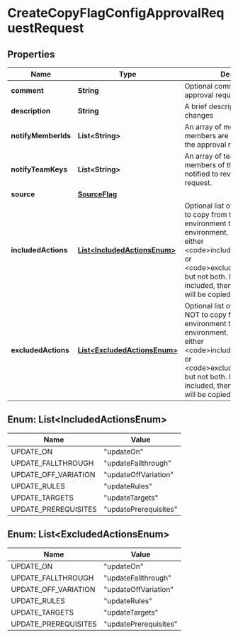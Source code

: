 

# CreateCopyFlagConfigApprovalRequestRequest


## Properties

| Name | Type | Description | Notes |
|------------ | ------------- | ------------- | -------------|
|**comment** | **String** | Optional comment describing the approval request |  [optional] |
|**description** | **String** | A brief description of your changes |  |
|**notifyMemberIds** | **List&lt;String&gt;** | An array of member IDs. These members are notified to review the approval request. |  [optional] |
|**notifyTeamKeys** | **List&lt;String&gt;** | An array of team keys. The members of these teams are notified to review the approval request. |  [optional] |
|**source** | [**SourceFlag**](SourceFlag.md) |  |  |
|**includedActions** | [**List&lt;IncludedActionsEnum&gt;**](#List&lt;IncludedActionsEnum&gt;) | Optional list of the flag changes to copy from the source environment to the target environment. You may include either &lt;code&gt;includedActions&lt;/code&gt; or &lt;code&gt;excludedActions&lt;/code&gt;, but not both. If neither are included, then all flag changes will be copied. |  [optional] |
|**excludedActions** | [**List&lt;ExcludedActionsEnum&gt;**](#List&lt;ExcludedActionsEnum&gt;) | Optional list of the flag changes NOT to copy from the source environment to the target environment. You may include either &lt;code&gt;includedActions&lt;/code&gt; or &lt;code&gt;excludedActions&lt;/code&gt;, but not both. If neither are included, then all flag changes will be copied. |  [optional] |



## Enum: List&lt;IncludedActionsEnum&gt;

| Name | Value |
|---- | -----|
| UPDATE_ON | &quot;updateOn&quot; |
| UPDATE_FALLTHROUGH | &quot;updateFallthrough&quot; |
| UPDATE_OFF_VARIATION | &quot;updateOffVariation&quot; |
| UPDATE_RULES | &quot;updateRules&quot; |
| UPDATE_TARGETS | &quot;updateTargets&quot; |
| UPDATE_PREREQUISITES | &quot;updatePrerequisites&quot; |



## Enum: List&lt;ExcludedActionsEnum&gt;

| Name | Value |
|---- | -----|
| UPDATE_ON | &quot;updateOn&quot; |
| UPDATE_FALLTHROUGH | &quot;updateFallthrough&quot; |
| UPDATE_OFF_VARIATION | &quot;updateOffVariation&quot; |
| UPDATE_RULES | &quot;updateRules&quot; |
| UPDATE_TARGETS | &quot;updateTargets&quot; |
| UPDATE_PREREQUISITES | &quot;updatePrerequisites&quot; |



